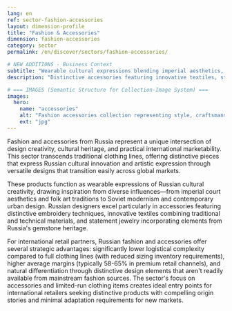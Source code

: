 ```yaml
---
lang: en
ref: sector-fashion-accessories
layout: dimension-profile
title: "Fashion & Accessories"
dimension: fashion-accessories
category: sector
permalink: /en/discover/sectors/fashion-accessories/

# NEW ADDITIONS - Business Context
subtitle: "Wearable cultural expressions blending imperial aesthetics, folk traditions, and contemporary urban design innovation"
description: "Distinctive accessories featuring innovative textiles, statement jewelry, and design elements offering 58-65% margins in premium retail."

# === IMAGES (Semantic Structure for Collection-Image System) ===
images:
  hero:
    name: "accessories"
    alt: "Fashion accessories collection representing style, craftsmanship and design innovation"
    ext: "jpg"
---
```


Fashion and accessories from Russia represent a unique intersection of design creativity, cultural heritage, and practical international marketability. This sector transcends traditional clothing lines, offering distinctive pieces that express Russian cultural innovation and artistic expression through versatile designs that transition easily across global markets.

These products function as wearable expressions of Russian cultural creativity, drawing inspiration from diverse influences—from imperial court aesthetics and folk art traditions to Soviet modernism and contemporary urban design. Russian designers excel particularly in accessories featuring distinctive embroidery techniques, innovative textiles combining traditional and technical materials, and statement jewelry incorporating elements from Russia's gemstone heritage.

For international retail partners, Russian fashion and accessories offer several strategic advantages: significantly lower logistical complexity compared to full clothing lines (with reduced sizing inventory requirements), higher average margins (typically 58-65% in premium retail channels), and natural differentiation through distinctive design elements that aren't readily available from mainstream fashion sources. The sector's focus on accessories and limited-run clothing items creates ideal entry points for international retailers seeking distinctive products with compelling origin stories and minimal adaptation requirements for new markets.

